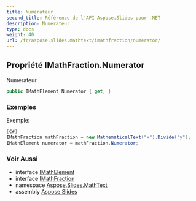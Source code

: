 ```yaml
---
title: Numérateur
second_title: Référence de l'API Aspose.Slides pour .NET
description: Numérateur
type: docs
weight: 40
url: /fr/aspose.slides.mathtext/imathfraction/numerator/
---
```


## Propriété IMathFraction.Numerator

Numérateur

```csharp
public IMathElement Numerator { get; }
```

### Exemples

Exemple:

```csharp
[C#]
IMathFraction mathFraction = new MathematicalText("x").Divide("y");
IMathElement numerator = mathFraction.Numerator;
```

### Voir Aussi

* interface [IMathElement](../../imathelement)
* interface [IMathFraction](../../imathfraction)
* namespace [Aspose.Slides.MathText](../../imathfraction)
* assembly [Aspose.Slides](../../../)

<!-- NE PAS MODIFIER : généré par xmldocmd pour Aspose.Slides.dll -->